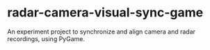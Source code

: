 # radar-camera-visual-sync-game
An experiment project to synchronize and align camera and radar recordings, using PyGame.
